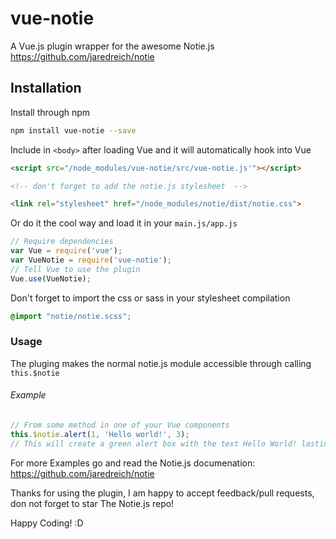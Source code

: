 # vue-notie
A Vue.js plugin wrapper for the awesome Notie.js https://github.com/jaredreich/notie

## Installation

Install through npm

``` bash
npm install vue-notie --save

```

Include in ```<body>``` after loading Vue and it will automatically hook into Vue
``` html
<script src="/node_modules/vue-notie/src/vue-notie.js'"></script>

<!-- don't forget to add the notie.js stylesheet  -->

<link rel="stylesheet" href="/node_modules/notie/dist/notie.css">
 ```

Or do it the cool way and load it in your ```main.js/app.js```

``` javascript
// Require dependencies
var Vue = require('vue');
var VueNotie = require('vue-notie');
// Tell Vue to use the plugin
Vue.use(VueNotie);

```
Don't forget to import the css or sass in your stylesheet compilation
``` scss
@import "notie/notie.scss";
```

### Usage
The pluging makes the normal notie.js module accessible through calling ```this.$notie```
###### Example
``` javascript
// From some method in one of your Vue components
this.$notie.alert(1, 'Hello world!', 3);
// This will create a green alert box with the text Hello World! lasting for 3 seconds.
```
For more Examples go and read the Notie.js documenation: https://github.com/jaredreich/notie

Thanks for using the plugin, I am happy to accept feedback/pull requests, don not forget to star The Notie.js repo!

Happy Coding! :D
